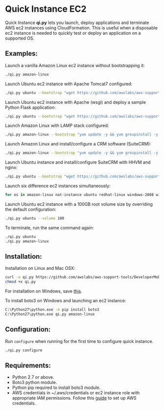 Quick Instance EC2
==================
Quick Instance **qi.py** lets you launch, deploy applications and terminate AWS ec2 instances using CloudFormation. 
This is useful when a disposable ec2 instance is needed to quickly test or deploy an application on a supported OS.

Examples:
--------
Launch a vanilla Amazon Linux ec2 instance without bootstrapping it:

```bash
./qi.py amazon-linux
```

Launch Ubuntu ec2 instance with Apache Tomcat7 configured:

```bash
./qi.py ubuntu --bootstrap "wget https://github.com/awslabs/aws-support-tools/DeveloperMobileServices/EC2/QuickInstanceEC2/DeployScripts/tomcat7_java8_ubuntu14.04_install.sh?raw=1 -O /tmp/install.sh && chmod +x /tmp/install.sh && /tmp/install.sh"
```

Launch Ubuntu ec2 instance with Apache (wsgi) and deploy a sample Python Flask application:

```bash
./qi.py ubuntu --bootstrap "wget https://github.com/awslabs/aws-support-tools/DeveloperMobileServices/EC2/QuickInstanceEC2/DeployScripts/flask_deploy.sh?raw=1 -O /tmp/install.sh && chmod +x /tmp/install.sh && /tmp/install.sh example_app https://github.com/deis/example-python-flask/archive/master.zip"
```

Launch Amazon Linux with LAMP stack configured:

```bash
./qi.py amazon-linux --bootstrap "yum update -y && yum groupinstall -y 'Web Server' 'MySQL Database' 'PHP Support' && yum install -y php-mysql && service httpd start && chkconfig httpd on && groupadd www && usermod -a -G www ec2-user && chown -R root:www /var/www && chmod 2775 /var/www && find /var/www -type d -exec chmod 2775 {} + && find /var/www -type f -exec chmod 0664 {} + && echo '<?php phpinfo(); ?>' > /var/www/html/phpinfo.php"
```

Launch Amazon Linux and install/configure a CRM software (SuiteCRM):

```bash
./qi.py amazon-linux --bootstrap "yum update -y && yum groupinstall -y 'Web Server' 'MySQL Database' 'PHP Support' && yum install -y php-mysql && yum install -y php-mbstring && service httpd start && chkconfig httpd on && chkconfig mysqld on && groupadd www && usermod -a -G www ec2-user && chown -R root:www /var/www && chmod 2775 /var/www && find /var/www -type d -exec chmod 2775 {} + && find /var/www -type f -exec chmod 0664 {} + && wget -O /tmp/crm.zip  http://downloads.sourceforge.net/project/suitecrm/suitecrm-7.2.1.zip && mkdir /tmp/crm && unzip /tmp/crm.zip -d /tmp/crm/ && shopt -s dotglob nullglob && mv /tmp/crm/*/* /var/www/html/ && chown -R apache:www /var/www/html/ && /etc/init.d/mysqld restart"
```

Launch Ubuntu instance and install/configure SuiteCRM with HHVM and nginx:

```bash
./qi.py ubuntu --bootstrap "wget https://github.com/awslabs/aws-support-tools/DeveloperMobileServices/EC2/QuickInstanceEC2/DeployScripts/nginx_hhvm_suitecrm_ubuntu14.04_install.sh?raw=1 -O /tmp/install.sh && chmod +x /tmp/install.sh && /tmp/install.sh"
```

Launch six difference ec2 instances simultaneously:

```bash
for os in amazon-linux nat-instance ubuntu redhat-linux windows-2008 windows-2012; do ./qi.py $os & done
```

Launch Ubuntu ec2 instance with a 100GB root volume size by overriding the default configuration:

```bash
./qi.py ubuntu --volume 100
```

To terminate, run the same command again:

```bash
./qi.py ubuntu
./qi.py amazon-linux
```

Installation:
------------
Installation on Linux and Mac OSX:

```bash
curl -o qi.py https://github.com/awslabs/aws-support-tools/DeveloperMobileServices/EC2/QuickInstanceEC2/qi.py?raw=1
chmod +x qi.py
```

For installation on Windows, save [this](https://github.com/awslabs/aws-support-tools/DeveloperMobileServices/EC2/QuickInstanceEC2/qi.py?raw=1).

To install boto3 on Windows and launching an ec2 instance:

```bash
C:\Python27\python.exe -m pip install boto3
C:\Python27\python.exe qi.py amazon-linux
```

Configuration:
-------------
Run `configure` when running for the first time to configure quick instance.

```bash
./qi.py configure
```

Requirements:
------------
- Python 2.7 or above.
- Boto3 python module.
- Python pip required to install boto3 module.
- AWS credentials in ~/.aws/credentials or ec2 instance role with appropriate IAM permissions. Follow this [guide](http://blogs.aws.amazon.com/security/post/Tx3D6U6WSFGOK2H/A-New-and-Standardized-Way-to-Manage-Credentials-in-the-AWS-SDKs) to set up AWS credentials.
